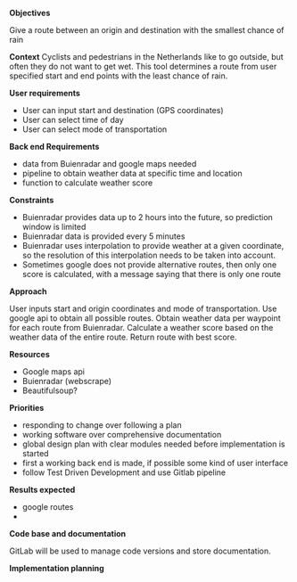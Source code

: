 **Objectives**

Give a route between an origin and destination with the smallest chance of rain


**Context**
Cyclists and pedestrians in the Netherlands like to go outside, but often they do not want to get wet.
This tool determines a route from user specified start and end points with the least chance of rain.

**User requirements**
* User can input start and destination (GPS coordinates)
* User can select time of day
* User can select mode of transportation

**Back end Requirements**
* data from Buienradar and google maps needed
* pipeline to obtain weather data at specific time and location
* function to calculate weather score

**Constraints**
* Buienradar provides data up to 2 hours into the future, so prediction window is limited
* Buienradar data is provided every 5 minutes
* Buienradar uses interpolation to provide weather at a given coordinate, so the resolution of this interpolation needs to be taken into account. 
* Sometimes google does not provide alternative routes, then only one score is calculated, with a message saying that there is only one route

**Approach**

User inputs start and origin coordinates and mode of transportation. Use google api to obtain all possible routes. Obtain weather data per waypoint for each route from Buienradar.
Calculate a weather score based on the weather data of the entire route. Return route with best score.

**Resources**
* Google maps api
* Buienradar (webscrape)
* Beautifulsoup?

**Priorities**
* responding to change over following a plan
* working software over comprehensive documentation
* global design plan with clear modules needed before implementation is started
* first a working back end is made, if possible some kind of user interface
* follow Test Driven Development and use Gitlab pipeline

**Results expected**
* google routes 
*  

**Code base and documentation**

GitLab will be used to manage code versions and store documentation.

**Implementation planning**
